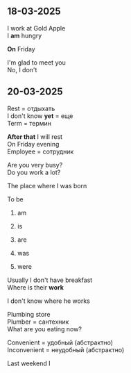 ## 18-03-2025

I work at Gold Apple  
I **am** hungry  

**On** Friday  

I'm glad to meet you  
No, I don't  
## 20-03-2025

Rest = отдыхать  
I don't know **yet** = еще  
Term = термин  

**After that** I will rest  
On Friday evening  
Employee = сотрудник  

Are you very busy?  
Do you work a lot?  

The place where I was born  

To be  
1. am  
2. is  
3. are  

4. was  
5. were  

Usually I don't have breakfast  
Where is their **work**  

I don't know where he works  

Plumbing store  
Plumber = сантехник  
What are you eating now?  

Convenient = удобный (абстрактно)  
Inconvenient  = неудобный (абстрактно)  

Last weekend I 